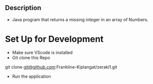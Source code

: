 ## Description
* Java program that returns a missing integer in an array of Numbers. 

# Set Up for Development
* Make sure VScode is installed
* Git clone this Repo

git clone git@github.com:Frankline-Kiplangat/zeraki1.git

* Run the application